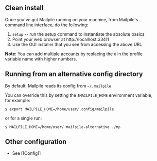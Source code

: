 ## Clean install
Once you've got Mailpile running on your machine, from Mailpile's command line interface, do the following:

1. `setup`  -- run the setup command to instantiate the absolute basics
2. Point your web browser at http://localhost:33411
3. Use the GUI installer that you see from accessing the above URL


**Note:** You can add multiple accounts by replacing the `0` in the profile
variable name with higher numbers.

## Running from an alternative config directory
By default, Mailpile reads its config from `~/.mailpile`

You can override this by setting the `$MAILPILE_HOME` environment variable, for example:

    $ export MAILPILE_HOME=/home/user/.config/mailpile

or for a single run:

    $ MAILPILE_HOME=/home/user/.mailpile-alternative ./mp

## Other configuration

* See [[Config]]